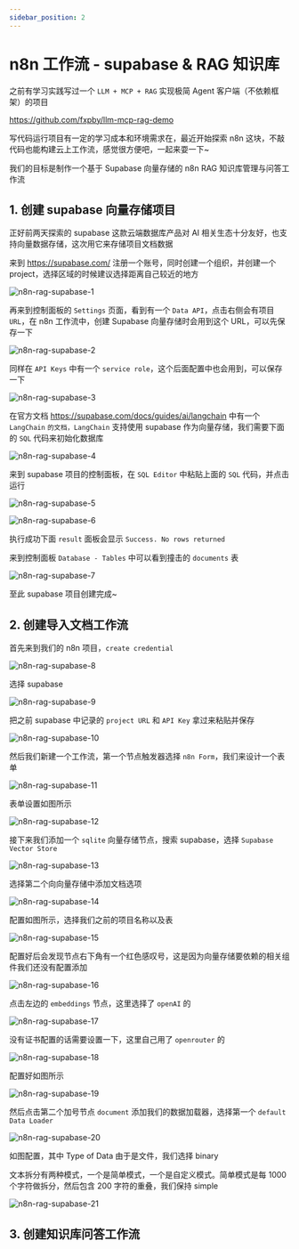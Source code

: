```yaml
---
sidebar_position: 2
---
```


# n8n 工作流 - supabase & RAG 知识库

之前有学习实践写过一个 `LLM + MCP + RAG` 实现极简 Agent 客户端（不依赖框架）的项目

https://github.com/fxpby/llm-mcp-rag-demo

写代码运行项目有一定的学习成本和环境需求在，最近开始探索 n8n 这块，不敲代码也能构建云上工作流，感觉很方便吧，一起来耍一下~

我们的目标是制作一个基于 Supabase 向量存储的 n8n RAG 知识库管理与问答工作流

## 1. 创建 supabase 向量存储项目

正好前两天探索的 supabase 这款云端数据库产品对 AI 相关生态十分友好，也支持向量数据存储，这次用它来存储项目文档数据

来到 https://supabase.com/ 注册一个账号，同时创建一个组织，并创建一个 project，选择区域的时候建议选择距离自己较近的地方

![n8n-rag-supabase-1](https://fxpby.oss-cn-beijing.aliyuncs.com/blogImg/framework/supabase/n8n-rag-supabase-1.jpg)

再来到控制面板的 `Settings` 页面，看到有一个 `Data API`，点击右侧会有项目 `URL`，在 n8n 工作流中，创建 Supabase 向量存储时会用到这个 URL，可以先保存一下

![n8n-rag-supabase-2](https://fxpby.oss-cn-beijing.aliyuncs.com/blogImg/framework/supabase/n8n-rag-supabase-2.jpg)

同样在 `API Keys` 中有一个 `service role`，这个后面配置中也会用到，可以保存一下

![n8n-rag-supabase-3](https://fxpby.oss-cn-beijing.aliyuncs.com/blogImg/framework/supabase/n8n-rag-supabase-3.jpg)

在官方文档 https://supabase.com/docs/guides/ai/langchain 中有一个 `LangChain` `的文档，LangChain` 支持使用 supabase 作为向量存储，我们需要下面的 `SQL` 代码来初始化数据库

![n8n-rag-supabase-4](https://fxpby.oss-cn-beijing.aliyuncs.com/blogImg/framework/supabase/n8n-rag-supabase-4.jpg)

来到 supabase 项目的控制面板，在 `SQL Editor` 中粘贴上面的 `SQL` 代码，并点击运行

![n8n-rag-supabase-5](https://fxpby.oss-cn-beijing.aliyuncs.com/blogImg/framework/supabase/n8n-rag-supabase-5.jpg)

![n8n-rag-supabase-6](https://fxpby.oss-cn-beijing.aliyuncs.com/blogImg/framework/supabase/n8n-rag-supabase-6.jpg)

执行成功下面 `result` 面板会显示 `Success. No rows returned`

来到控制面板 `Database - Tables` 中可以看到撞击的 `documents` 表

![n8n-rag-supabase-7](https://fxpby.oss-cn-beijing.aliyuncs.com/blogImg/framework/supabase/n8n-rag-supabase-7.jpg)

至此 supabase 项目创建完成~

## 2. 创建导入文档工作流

首先来到我们的 n8n 项目，`create credential`

![n8n-rag-supabase-8](https://fxpby.oss-cn-beijing.aliyuncs.com/blogImg/framework/supabase/n8n-rag-supabase-8.jpg)

选择 supabase

![n8n-rag-supabase-9](https://fxpby.oss-cn-beijing.aliyuncs.com/blogImg/framework/supabase/n8n-rag-supabase-9.jpg)

把之前 supabase 中记录的 `project URL` 和 `API Key` 拿过来粘贴并保存

![n8n-rag-supabase-10](https://fxpby.oss-cn-beijing.aliyuncs.com/blogImg/framework/supabase/n8n-rag-supabase-10.jpg)

然后我们新建一个工作流，第一个节点触发器选择 `n8n Form`，我们来设计一个表单

![n8n-rag-supabase-11](https://fxpby.oss-cn-beijing.aliyuncs.com/blogImg/framework/supabase/n8n-rag-supabase-11.jpg)

表单设置如图所示

![n8n-rag-supabase-12](https://fxpby.oss-cn-beijing.aliyuncs.com/blogImg/framework/supabase/n8n-rag-supabase-12.jpg)

接下来我们添加一个 `sqlite` 向量存储节点，搜索 supabase，选择 `Supabase Vector Store`

![n8n-rag-supabase-13](https://fxpby.oss-cn-beijing.aliyuncs.com/blogImg/framework/supabase/n8n-rag-supabase-13.jpg)

选择第二个向向量存储中添加文档选项

![n8n-rag-supabase-14](https://fxpby.oss-cn-beijing.aliyuncs.com/blogImg/framework/supabase/n8n-rag-supabase-14.jpg)

配置如图所示，选择我们之前的项目名称以及表

![n8n-rag-supabase-15](https://fxpby.oss-cn-beijing.aliyuncs.com/blogImg/framework/supabase/n8n-rag-supabase-15.jpg)

配置好后会发现节点右下角有一个红色感叹号，这是因为向量存储要依赖的相关组件我们还没有配置添加

![n8n-rag-supabase-16](https://fxpby.oss-cn-beijing.aliyuncs.com/blogImg/framework/supabase/n8n-rag-supabase-16.jpg)

点击左边的 `embeddings` 节点，这里选择了 `openAI` 的

![n8n-rag-supabase-17](https://fxpby.oss-cn-beijing.aliyuncs.com/blogImg/framework/supabase/n8n-rag-supabase-17.jpg)

没有证书配置的话需要设置一下，这里自己用了 `openrouter` 的

![n8n-rag-supabase-18](https://fxpby.oss-cn-beijing.aliyuncs.com/blogImg/framework/supabase/n8n-rag-supabase-18.jpg)

配置好如图所示

![n8n-rag-supabase-19](https://fxpby.oss-cn-beijing.aliyuncs.com/blogImg/framework/supabase/n8n-rag-supabase-19.jpg)

然后点击第二个加号节点 `document` 添加我们的数据加载器，选择第一个 `default Data Loader`

![n8n-rag-supabase-20](https://fxpby.oss-cn-beijing.aliyuncs.com/blogImg/framework/supabase/n8n-rag-supabase-20.jpg)

如图配置，其中 Type of Data 由于是文件，我们选择 binary

文本拆分有两种模式，一个是简单模式，一个是自定义模式。简单模式是每 1000 个字符做拆分，然后包含 200 字符的重叠，我们保持 simple

![n8n-rag-supabase-21](https://fxpby.oss-cn-beijing.aliyuncs.com/blogImg/framework/supabase/n8n-rag-supabase-21.jpg)

## 3. 创建知识库问答工作流
